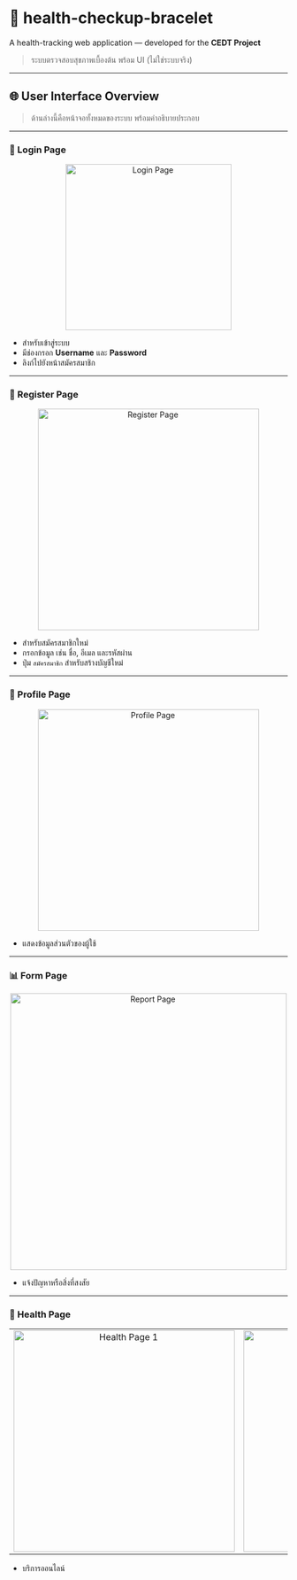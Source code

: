 # 🎯 health-checkup-bracelet

A health-tracking web application — developed for the **CEDT Project**  
> ระบบตรวจสอบสุขภาพเบื้องต้น พร้อม UI (ไม่ใช่ระบบจริง)

---

## 🌐 User Interface Overview

> ด้านล่างนี้คือหน้าจอทั้งหมดของระบบ พร้อมคำอธิบายประกอบ

---

### 🔐 Login Page

<div align="center">
  <img src="images/login.jpg" alt="Login Page" width="300">
</div>

- สำหรับเข้าสู่ระบบ  
- มีช่องกรอก **Username** และ **Password**  
- ลิงก์ไปยังหน้าสมัครสมาชิก

---

### 📝 Register Page

<div align="center">
  <img src="images/register.jpg" alt="Register Page" width="400">
</div>

- สำหรับสมัครสมาชิกใหม่  
- กรอกข้อมูล เช่น ชื่อ, อีเมล และรหัสผ่าน  
- ปุ่ม `สมัครสมาชิก` สำหรับสร้างบัญชีใหม่

---

### 👤 Profile Page

<div align="center">
  <img src="images/profile.jpg" alt="Profile Page" width="400">
</div>

- แสดงข้อมูลส่วนตัวของผู้ใช้  

---

### 📊 Form Page

<div align="center">
  <img src="images/report.jpg" alt="Report Page" width="500">
</div>

- แจ้งปัญหาหรือสิ่งที่สงสัย 

---

### 💖 Health Page

<table align="center">
  <tr>
    <td align="center">
      <img src="images/health1.1.jpg" alt="Health Page 1" width="400">
    </td>
    <td align="center">
      <img src="images/health1.2.jpg" alt="Health Page 2" width="400">
    </td>
  </tr>
</table>

- บริการออนไลน์
